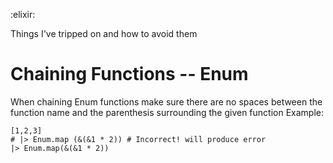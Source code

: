 :elixir:

Things I've tripped on and how to avoid them

# Chaining Functions -- Enum
When chaining Enum functions make sure there are no spaces between the function name and the parenthesis surrounding the given function
Example:
```
[1,2,3]
# |> Enum.map (&(&1 * 2)) # Incorrect! will produce error
|> Enum.map(&(&1 * 2))
```
